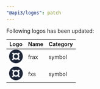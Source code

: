 ```yaml
---
"@api3/logos": patch
---
```


Following logos has been updated:

|Logo|Name|Category|
|---|---|---|
|<img src="./raw/symbols/frax.svg" width="36" alt="">|frax|symbol|
|<img src="./raw/symbols/fxs.svg" width="36" alt="">|fxs|symbol|

